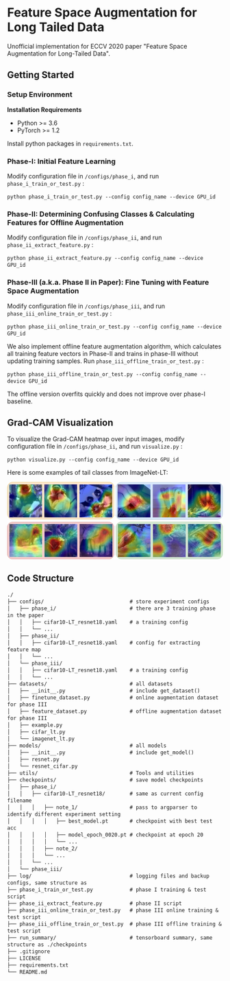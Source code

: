 # Feature Space Augmentation for Long Tailed Data

Unofficial implementation for ECCV 2020 paper "Feature Space Augmentation for Long-Tailed Data".



## Getting Started

### Setup Environment

**Installation Requirements**

- Python >= 3.6
- PyTorch >= 1.2

Install python packages in `requirements.txt`.

### Phase-I: Initial Feature Learning

Modify configuration file in  `/configs/phase_i`, and run `phase_i_train_or_test.py` :

```shell
python phase_i_train_or_test.py --config config_name --device GPU_id
```

### Phase-II: Determining Confusing Classes & Calculating Features for Offline Augmentation

Modify configuration file in  `/configs/phase_ii`, and run `phase_ii_extract_feature.py` :

```shell
python phase_ii_extract_feature.py --config config_name --device GPU_id
```

### Phase-III (a.k.a. Phase II in Paper): Fine Tuning with Feature Space Augmentation

Modify configuration file in  `/configs/phase_iii`, and run `phase_iii_online_train_or_test.py` :

```shell
python phase_iii_online_train_or_test.py --config config_name --device GPU_id
```

We also implement offline feature augmentation algorithm, which calculates all training feature vectors in Phase-II and trains in phase-III without updating training samples. Run `phase_iii_offline_train_or_test.py` :

```shell
python phase_iii_offline_train_or_test.py --config config_name --device GPU_id
```

The offline version overfits quickly and does not improve over phase-I baseline.



## Grad-CAM Visualization

To visualize the Grad-CAM heatmap over input images, modify configuration file in  `/configs/phase_ii`, and run `visualize.py` :

```shell
python visualize.py --config config_name --device GPU_id
```

Here is some examples of tail classes from ImageNet-LT:

![](fig/Cam_graph.jpg)



## Code Structure

    ./
    ├── configs/                            # store experiment configs
    │   ├── phase_i/                        # there are 3 training phase in the paper
    │   │   ├── cifar10-LT_resnet18.yaml    # a training config
    │   │   └── ... 
    │   ├── phase_ii/
    │   │   ├── cifar10-LT_resnet18.yaml    # config for extracting feature map
    │   │   └── ... 
    │   └── phase_iii/
    │   │   ├── cifar10-LT_resnet18.yaml    # a training config
    │   │   └── ... 
    ├── datasets/                           # all datasets
    │   ├── __init__.py                     # include get_dataset()
    │   ├── finetune_dataset.py				# online augmentation dataset for phase III
    │   ├── feature_dataset.py				# offline augmentation dataset for phase III
    │   ├── example.py
    │   ├── cifar_lt.py
    │   └── imagenet_lt.py
    ├── models/                             # all models
    │   ├── __init__.py                     # include get_model()
    │   ├── resnet.py
    │   └── resnet_cifar.py
    ├── utils/                              # Tools and utilities
    ├── checkpoints/                        # save model checkpoints
    │   ├── phase_i/
    │   │   ├── cifar10-LT_resnet18/        # same as current config filename
    │   │   │   ├── note_1/                 # pass to argparser to identify different experiment setting
    │   │   │   │   ├── best_model.pt       # checkpoint with best test acc
    │   │   │   │   ├── model_epoch_0020.pt # checkpoint at epoch 20
    │   │   │   │   └── ... 
    │   │   │   ├── note_2/
    │   │   │   └── ...
    │   │   └── ...
    │   └── phase_iii/
    ├── log/                                # logging files and backup configs, same structure as 
    ├── phase_i_train_or_test.py            # phase I training & test script
    ├── phase_ii_extract_feature.py         # phase II script
    ├── phase_iii_online_train_or_test.py   # phase III online training & test script
    ├── phase_iii_offline_train_or_test.py  # phase III offline training & test script
    ├── run_summary/                        # tensorboard summary, same structure as ./checkpoints
    ├── .gitignore                          
    ├── LICENSE
    ├── requirements.txt                   
    └── README.md


